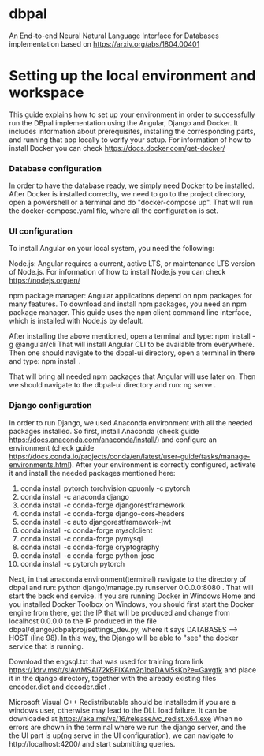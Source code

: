 # dbpal
An End-to-end Neural Natural Language Interface for Databases implementation based on https://arxiv.org/abs/1804.00401 


# Setting up the local environment and workspace
This guide explains how to set up your environment in order to successfully run the DBpal implementation using the Angular, Django and Docker. It includes information about prerequisites, installing the corresponding parts, and running that app locally to verify your setup. For information of how to install Docker you can check https://docs.docker.com/get-docker/

### Database configuration
In order to have the database ready, we simply need Docker to be installed. After Docker is installed correclty, we need to go to the project directory, open a    powershell or a terminal and do "docker-compose up". That will run the docker-compose.yaml file, where all the configuration is set. 

### UI configuration 

To install Angular on your local system, you need the following:

Node.js: Angular requires a current, active LTS, or maintenance LTS version of Node.js. For information of how to install Node.js you can check https://nodejs.org/en/

npm package manager: Angular applications depend on npm packages for many features. To download and install npm packages, you need an npm package manager. This guide uses the npm client command line interface, which is installed with Node.js by default.

After installing the above mentioned, open a terminal and type: npm install -g @angular/cli
That will install Angular CLI to be available from everywhere. Then one should navigate to the dbpal-ui directory, open a terminal in there and type: npm install .

That will bring all needed npm packages that Angular will use later on. Then we should navigate to the dbpal-ui directory and run: ng serve .

### Django configuration

In order to run Django, we used Anaconda environment with all the needed packages installed. So first, install Anaconda (check guide https://docs.anaconda.com/anaconda/install/) and configure an environment (check guide https://docs.conda.io/projects/conda/en/latest/user-guide/tasks/manage-environments.html). After your environment is correctly configured, activate it and install the needed packages mentioned here:

1. conda install pytorch torchvision cpuonly -c pytorch
2. conda install -c anaconda django
3. conda install -c conda-forge djangorestframework
4. conda install -c conda-forge django-cors-headers
5. conda install -c auto djangorestframework-jwt
6. conda install -c conda-forge mysqlclient
7. conda install -c conda-forge pymysql 
8. conda install -c conda-forge cryptography
9. conda install -c conda-forge python-jose
10. conda install -c pytorch pytorch 

Next, in that anaconda environment(terminal) navigate to the directory of dbpal and run: python django/manage.py runserver 0.0.0.0:8080 .
That will start the back end service. If you are running Docker in Windows Home and you installed Docker Toolbox on Windows, you should first start the Docker engine
from there, get the IP that will be produced and change from localhost 0.0.0.0 to the IP produced in the file dbpal/django/dbpalproj/settings_dev.py, where it says DATABASES --> HOST (line 98). In this way, the Django will be able to "see" the docker service that is running.

Download the engsql.txt that was used for training from link https://1drv.ms/t/s!AvtMSAl72kBFlXAm2p1baDAM5sKp?e=Gavgfk and place it in the django directory, together with the already existing files encoder.dict and decoder.dict .

Microsoft Visual C++ Redistributable should be installedm if you are a windows user, otherwise may lead to the DLL load failure. It can be downloaded at https://aka.ms/vs/16/release/vc_redist.x64.exe
When no errors are shown in the terminal where we run the django server, and the the UI part is up(ng serve in the UI configuration), we can navigate to http://localhost:4200/ and start submitting queries.











